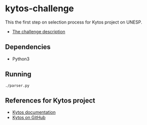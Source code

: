 # kytos-challenge

This the first step on selection process for Kytos project on UNESP.

* [The challenge description](https://github.com/kytos/python-openflow/tree/7acfb72d8ed55588a84d72ec8172ce3f37c32acd/problem)

## Dependencies

* Python3

## Running

    ./parser.py

## References for Kytos project

* [Kytos documentation](http://docs.kytos.io)
* [Kytos on GitHub](http://github.com/kytos)
